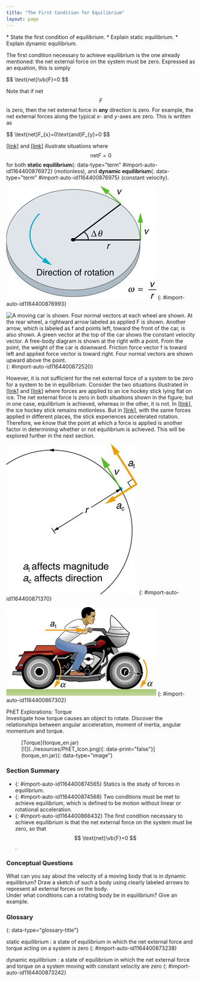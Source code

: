 ```yaml
---
title: "The First Condition for Equilibrium"
layout: page
---
```



<div data-type="abstract" markdown="1">
* State the first condition of equilibrium.
* Explain static equilibrium.
* Explain dynamic equilibrium.

</div>

The first condition necessary to achieve equilibrium is the one already
mentioned: the net external force on the system must be zero. Expressed as an
equation, this is simply

<div data-type="equation" id="eip-6">
 $$ \text{net}\vb{F}=0 $$ 
</div>

Note that if net $$ F $$ is zero, then the net external force in **any**
direction is zero. For example, the net external forces along the typical *x*-
and *y*-axes are zero. This is written as

<div data-type="equation" id="eip-180">
 $$ \text{net}F_{x}=0\text{and}F_{y}=0 $$ 
</div>

[\[link\]](#import-auto-id1164400876993)
and [\[link\]](#import-auto-id1164400872520) illustrate situations where $$
\text{net}F=0 $$ for both **static equilibrium**{: data-type="term"
#import-auto-id1164400876972} (motionless), and **dynamic equilibrium**{:
data-type="term" #import-auto-id1164400876975}
(constant velocity).

![In the figure, a stationary man is standing on the ground. His feet are at a distance apart. His hands are at his waist. The left side is labeled as net F is equal to zero. At the right side a free body diagram is shown with one point and two arrows, one vertically upward labeled as N and another vertically downward labeled as W, from the point.](../resources/Figure_10_01_01a.jpg "This motionless person is in static equilibrium. The forces acting on him add up to zero. Both forces are vertical in this case.")
{: #import-auto-id1164400876993}

![A moving car is shown. Four normal vectors at each wheel are shown. At the rear wheel, a rightward arrow labeled as applied F is shown. Another arrow, which is labeled as f and points left, toward the front of the car, is also shown. A green vector at the top of the car shows the constant velocity vector. A free-body diagram is shown at the right with a point. From the point, the weight of the car is downward. Friction force vector f is toward left and applied force vector is toward right. Four normal vectors are shown upward above the point.](../resources/Figure_10_01_02a.jpg "This car is in dynamic equilibrium because it is moving at constant velocity. There are horizontal and vertical forces, but the net external force in any direction is zero. The applied force  \( F_{\text{app}} \)  between the tires and the road is balanced by air friction, and the weight of the car is supported by the normal forces, here shown to be equal for all four tires.&#10;             ")
{: #import-auto-id1164400872520}

However, it is not sufficient for the net external force of a system to be zero
for a system to be in equilibrium. Consider the two situations illustrated
in [\[link\]](#import-auto-id1164400871370)
and [\[link\]](#import-auto-id1164400867302) where forces are applied to an ice
hockey stick lying flat on ice. The net external force is zero in both
situations shown in the figure; but in one case, equilibrium is achieved,
whereas in the other, it is not. In [\[link\]](#import-auto-id1164400871370),
the ice hockey stick remains motionless. But
in [\[link\]](#import-auto-id1164400867302), with the same forces applied in
different places, the stick experiences accelerated rotation. Therefore, we know
that the point at which a force is applied is another factor in determining
whether or not equilibrium is achieved. This will be explored further in the
next section.

![A hockey stick is shown. At the middle point of the stick, two red colored force vectors are shown one pointing to the right and the other to the left. The line of action of the two forces is the same. The top of the figure is labeled as net force F is equal to zero. At the lower right side the free body diagram, a point with two horizontal vectors, each labeled F and directed away from the point, is shown.](../resources/Figure_10_01_03a.jpg "An ice hockey stick lying flat on ice with two equal and opposite horizontal forces applied to it. Friction is negligible, and the gravitational force is balanced by the support of the ice (a normal force). Thus, netF=0 size 12{&quot;net&quot;`F=0} {}. Equilibrium is achieved, which is static equilibrium in this case.&#10;            ")
{: #import-auto-id1164400871370}

![A hockey stick is shown. The two force vectors acting on the hockey stick are shown, one pointing to the right and the other to the left. The lines of action of the two forces are different. Each vector is labeled as F. At the top and the bottom of the stick there are two circular arrows, showing the clockwise direction of the rotation. At the lower right side the free body diagram, a point with two horizontal vectors, each labeled F and directed away from the point, is shown.](../resources/Figure_10_01_04a.jpg "The same forces are applied at other points and the stick rotates&#x2014;in fact, it experiences an accelerated rotation. Here netF=0 size 12{&quot;net&quot;`F=0} {} but the system is not at equilibrium. Hence, the netF=0 size 12{&quot;net&quot;`F=0} {} is a necessary&#x2014;but not sufficient&#x2014;condition for achieving equilibrium.")
{: #import-auto-id1164400867302}

<div data-type="note" data-has-label="true" id="eip-522" data-label="" markdown="1">
<div data-type="title">
PhET Explorations: Torque
</div>
Investigate how torque causes an object to rotate. Discover the relationships between angular acceleration, moment of inertia, angular momentum and torque.

<figure markdown="1" id="eip-id1322620">
<figcaption>
[Torque](torque_en.jar)
</figcaption>
<span data-type="media" id="Phet_module_10.1" data-alt=""> [![](../resources/PhET_Icon.png){: data-print="false"}](torque_en.jar){: data-type="image"} <span data-media-type="image/png" data-print="true" data-src="PhET_Icon.png" data-type="image" width="450" /> </span>
</figure>
</div>

### Section Summary

* {: #import-auto-id1164400874565} Statics is the study of forces in
  equilibrium.
* {: #import-auto-id1164400874568} Two conditions must be met to achieve
  equilibrium, which is defined to be motion without linear or rotational
  acceleration.
* {: #import-auto-id1164400866432} The first condition necessary to achieve
  equilibrium is that the net external force on the system must be zero, so that
  $$ \text{net}\vb{F}=0 $$ .

### Conceptual Questions

<div data-type="exercise" data-element-type="conceptual-questions">
<div data-type="problem" markdown="1">
What can you say about the velocity of a moving body that is in dynamic equilibrium? Draw a sketch of such a body using clearly labeled arrows to represent all external forces on the body.

</div>
</div>

<div data-type="exercise" data-element-type="conceptual-questions">
<div data-type="problem" markdown="1">
Under what conditions can a rotating body be in equilibrium? Give an example.

</div>
</div>

<div data-type="glossary" markdown="1">

### Glossary
{: data-type="glossary-title"}

static equilibrium
: a state of equilibrium in which the net external force and torque acting on a
system is zero 
{: #import-auto-id1164400873238}

dynamic equilibrium
: a state of equilibrium in which the net external force and torque on a system
moving with constant velocity are zero
{: #import-auto-id1164400873242}

</div>
